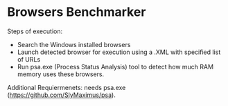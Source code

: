 # Browsers Benchmarker
Steps of execution:
- Search the Windows installed browsers 
- Launch detected browser for execution using a .XML with specified list of URLs 
- Run psa.exe (Process Status Analysis) tool to detect how much RAM memory uses these browsers.

Additional Requiermenets: needs psa.exe (https://github.com/SlyMaximus/psa).
